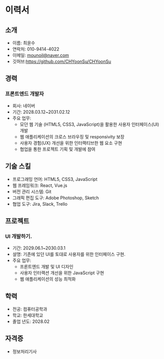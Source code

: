 # 이력서

## 소개

- 이름: 최윤수
- 연락처: 010-9414-4022
- 이메일: mounoil@naver.com
- 깃허브:https://github.com/CHYoonSu/CHYoonSu

## 경력

### 프론트엔드 개발자
- 회사: 네이버
- 기간: 2028.03.12~2031.02.12 
- 주요 업무:
  - 모던 웹 기술 (HTML5, CSS3, JavaScript)을 활용한 사용자 인터페이스(UI) 개발
  - 웹 애플리케이션의 크로스 브라우징 및 responsivity 보장
  - 사용자 경험(UX) 개선을 위한 인터랙티브한 웹 요소 구현
  - 협업을 통한 프로젝트 기획 및 개발에 참여

## 기술 스킬

- 프로그래밍 언어: HTML5, CSS3, JavaScript
- 웹 프레임워크: React, Vue.js
- 버전 관리 시스템: Git
- 그래픽 편집 도구: Adobe Photoshop, Sketch
- 협업 도구: Jira, Slack, Trello

## 프로젝트

### UI 개발하기.
- 기간: 2029.06.1~2030.03.1
- 설명: 기존에 있던 UI를 토대로 사용자를 위한 인터페이스 구현.
- 주요 업무:
  - 프론트엔드 개발 및 UI 디자인
  - 사용자 인터랙션 개선을 위한 JavaScript 구현
  - 웹 애플리케이션의 성능 최적화

## 학력

- 전공: 컴퓨터공학과
- 학교: 한세대학교
- 졸업 년도: 2028.02

## 자격증

- 정보처리기사

